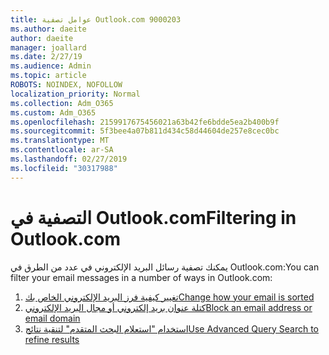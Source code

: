 ```yaml
---
title: عوامل تصفية Outlook.com 9000203
ms.author: daeite
author: daeite
manager: joallard
ms.date: 2/27/19
ms.audience: Admin
ms.topic: article
ROBOTS: NOINDEX, NOFOLLOW
localization_priority: Normal
ms.collection: Adm_O365
ms.custom: Adm_O365
ms.openlocfilehash: 2159917675456021a63b42fe6bdde5ea2b400b9f
ms.sourcegitcommit: 5f3bee4a07b811d434c58d44604de257e8cec0bc
ms.translationtype: MT
ms.contentlocale: ar-SA
ms.lasthandoff: 02/27/2019
ms.locfileid: "30317988"
---
```

# <a name="filtering-in-outlookcom"></a><span data-ttu-id="f8587-102">التصفية في Outlook.com</span><span class="sxs-lookup"><span data-stu-id="f8587-102">Filtering in Outlook.com</span></span>

<span data-ttu-id="f8587-103">يمكنك تصفية رسائل البريد الإلكتروني في عدد من الطرق في Outlook.com:</span><span class="sxs-lookup"><span data-stu-id="f8587-103">You can filter your email messages in a number of ways in Outlook.com:</span></span>

1. [<span data-ttu-id="f8587-104">تغيير كيفية فرز البريد الإلكتروني الخاص بك</span><span class="sxs-lookup"><span data-stu-id="f8587-104">Change how your email is sorted</span></span>](https://support.office.com/article/e650ae23-b558-4fbf-bdd1-73268f6852b7)
2. [<span data-ttu-id="f8587-105">كتلة عنوان بريد إلكتروني أو مجال البريد الإلكتروني</span><span class="sxs-lookup"><span data-stu-id="f8587-105">Block an email address or email domain</span></span>](https://support.office.com/article/afba1c94-77bb-4f50-8b85-057cf52f4d5e)
3. [<span data-ttu-id="f8587-106">استخدام "استعلام البحث المتقدم" لتنقية نتائج</span><span class="sxs-lookup"><span data-stu-id="f8587-106">Use Advanced Query Search to refine results</span></span>](https://support.office.com/article/88108edf-028e-4306-b87e-7400bbb40aa7)